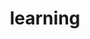 ---
layout: list
title: learning
slug: learning
menu: true
order: 11
description: >
  성장하는것은 인생에 도움이 된다.
---